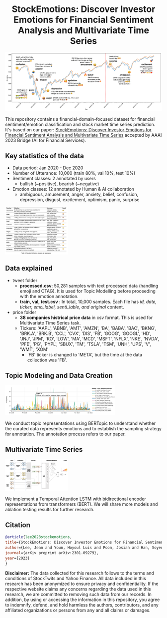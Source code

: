 <h1 align="center">StockEmotions: Discover Investor Emotions for Financial Sentiment Analysis and Multivariate Time Series</h1>

<p align="center">
	<img src="./img/1_sample_chart.png" alt="StockEmotions" style="max-width: 100%;">	     
</p>

This repository contains a financial-domain-focused dataset for financial sentiment/emotion classification and stock market time series prediction. It's based on our paper: [StockEmotions: Discover Investor Emotions for Financial Sentiment Analysis and Multivariate Time Series](https://arxiv.org/abs/2301.09279) accepted by AAAI 2023 Bridge (AI for Financial Services).


## Key statistics of the data
- Data period: Jan 2020 - Dec 2020
- Number of Utterance: 10,000  (train 80%, val 10%, test 10%)
- Sentiment classes: 2 annotated by users 
    - bullish (~positive), bearish (~negative)
- Emotion classes: 12 annotated by Human & AI collaboration
    - ambiguous, amusement, anger, anxiety, belief, confusion, depression, disgust, excitement, optimism, panic, surprise 
<p align="left"><img src="./img/4_annotation_guide.png" style="max-width: 40%;"></p>


## Data explained
- tweet folder
    - **processed.csv**: 50,281 samples with text processed data (handling emoji and CTAG). It is used for Topic Modelling before proceeding with the emotion annotation.
    - **train, val, test.csv** : In total, 10,000 samples. Each file has *id, date, ticker, emo_label, senti_lable, and original* content. 
- price folder
    - **38 companies histrical price data** in csv format. This is used for Multivariate Time Series task. 
    - Tickers: 
        'AAPL', 'ABNB', 'AMT', 'AMZN', 'BA', 'BABA', 'BAC', 'BKNG', 'BRK.A', 'BRK.B', 'CCL', 'CVX',
        'DIS', 'FB', 'GOOG', 'GOOGL', 'HD', 'JNJ', 'JPM', 'KO', 'LOW', 'MA', 'MCD', 'MSFT', 'NFLX',
        'NKE', 'NVDA', 'PFE', 'PG', 'PYPL', 'SBUX', 'TM', 'TSLA', 'TSM', 'UNH', 'UPS', 'V', 'WMT', 'XOM'
        - 'FB' ticker is changed to 'META', but the time at the data collection was 'FB'.


## Topic Modeling and Data Creation
<p align="left"><img src="./img/2_topic_model.png" style="max-width: 70%;"></p>

We conduct topic representations using BERTopic to understand whether the curated data represents emotions and to establish the sampling strategy for annotation. The annotation process refers to our paper. 


## Multivariate Time Series
<p align="left"><img src="./img/5_timeseries_model.png" style="max-width: 40%;"></p>

We implement a Temporal Attention LSTM with bidirectional encoder representations from transformers (BERT). We will share more models and ablation testing results for further research. 


## Citation

```bibtex
@article{lee2023stockemotions,
title={StockEmotions: Discover Investor Emotions for Financial Sentiment Analysis and Multivariate Time Series},
author={Lee, Jean and Youn, Hoyoul Luis and Poon, Josiah and Han, Soyeon Caren},
journal={arXiv preprint arXiv:2301.09279},
year={2023}
}
```


**Disclaimer:** 
The data collected for this research follows to the terms and conditions of StockTwits and Yahoo Finance. All data included in this research has been anonymized to ensure privacy and confidentiality. If the respective website claims any concerns regarding the data used in this research, we are committed to removing such data from our records. In addition, by using or accessing the information in this repository, you agree to indemnify, defend, and hold harmless the authors, contributors, and any affiliated organizations or persons from any and all claims or damages.


